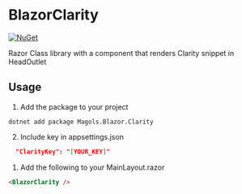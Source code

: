 # BlazorClarity


[![NuGet](https://img.shields.io/nuget/v/Magols.Blazor.Clarity.svg)](https://www.nuget.org/packages/Magols.Blazor.Clarity/)

Razor Class library with a component that renders Clarity snippet in HeadOutlet

## Usage
1. Add the package to your project
``` 
dotnet add package Magols.Blazor.Clarity
```
2. Include key in appsettings.json
```json
  "ClarityKey": "[YOUR_KEY]"
```
1. Add the following to your MainLayout.razor
```html
<BlazorClarity />
```